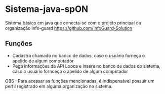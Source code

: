 # Sistema-java-spON
Sistema básico em java que conecta-se com o projeto principal da organização info-guard
https://github.com/InfoGuard-Solution

## Funções

 - Cadastra chamado no banco de dados, caso o usuário forneça o apelido de algum computador
 - Pega informações da API Looca e insere no banco de dados do sistema, caso o usuário fornceça o apelido de algum computador
 
OBS : Para acessar as funções mencionadas, é indispensável possuir um perfil registrado em alguma organização no sistema.

